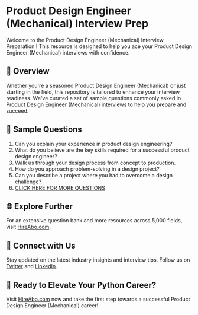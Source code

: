 # Product Design Engineer (Mechanical) Interview Prep

Welcome to the Product Design Engineer (Mechanical) Interview Preparation ! This resource is designed to help you ace your Product Design Engineer (Mechanical) interviews with confidence.

## 🚀 Overview

Whether you're a seasoned Product Design Engineer (Mechanical) or just starting in the field, this repository is tailored to enhance your interview readiness. We've curated a set of sample questions commonly asked in Product Design Engineer (Mechanical) interviews to help you prepare and succeed.

## 📝 Sample Questions

1. Can you explain your experience in product design engineering?
2. What do you believe are the key skills required for a successful product design engineer?
3. Walk us through your design process from concept to production.
4. How do you approach problem-solving in a design project?
5. Can you describe a project where you had to overcome a design challenge?
6. [CLICK HERE FOR MORE QUESTIONS](https://hireabo.com/job/3_1_21/Product%20Design%20Engineer%20Mechanical)

## 🌐 Explore Further

For an extensive question bank and more resources across 5,000 fields, visit [HireAbo.com](https://www.hireabo.com).

## 📱 Connect with Us

Stay updated on the latest industry insights and interview tips. Follow us on [Twitter](https://twitter.com/hireabo) and [LinkedIn](https://www.linkedin.com/in/hire-abo-3609972a8/).

## 🚀 Ready to Elevate Your Python Career?

Visit [HireAbo.com](https://www.hireabo.com) now and take the first step towards a successful Product Design Engineer (Mechanical) career!